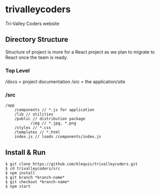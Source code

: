 # trivalleycoders
Tri-Valley Coders website
## Directory Structure
Structure of project is more for a React project as we plan to migrate to React once the team is ready.
### Top Level
/docs = project documentation
/src = the application/site
### /src
```
/app
    /components // *.js for application
    /lib // utilities
    /public // distribution package
           /img // *.jpg, *.png
    /styles // *.css
    /templates // *.html
    index.js // loads /components/index.js
```
## Install & Run
```
$ git clone https://github.com/klequis/trivalleycoders.git
$ cd trivalleycoders/src
$ npm install
$ git branch *branch-name*
$ git checkout *branch-name*
$ npm start
````
